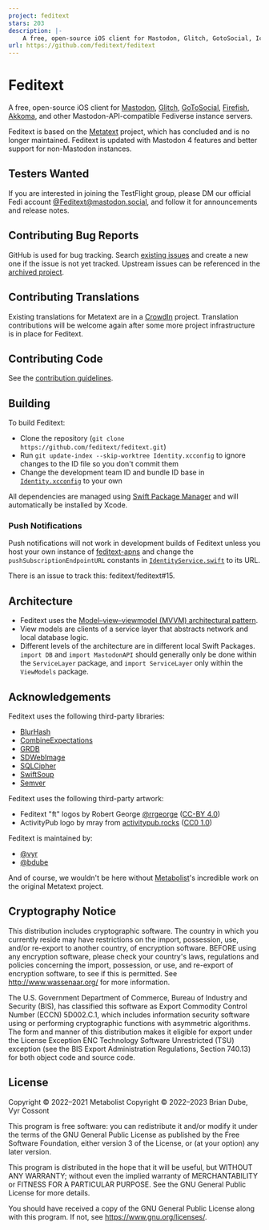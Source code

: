 ```yaml
---
project: feditext
stars: 203
description: |-
    A free, open-source iOS client for Mastodon, Glitch, GotoSocial, Iceshrimp, Akkoma, and other Mastodon-API-compatible Fediverse instance servers.
url: https://github.com/feditext/feditext
---
```


# Feditext

A free, open-source iOS client for [Mastodon](https://joinmastodon.org/), [Glitch](https://glitch-soc.github.io/docs/), [GoToSocial](https://gotosocial.org/), [Firefish](https://joinfirefish.org/), [Akkoma](https://akkoma.social/), and other Mastodon-API-compatible Fediverse instance servers.

Feditext is based on the [Metatext](https://github.com/metabolist/metatext) project, which has concluded and is no longer maintained. Feditext is updated with Mastodon 4 features and better support for non-Mastodon instances.

## Testers Wanted

If you are interested in joining the TestFlight group, please DM our official Fedi account [@Feditext@mastodon.social](https://mastodon.social/@Feditext), and follow it for announcements and release notes.

## Contributing Bug Reports

GitHub is used for bug tracking.
Search [existing issues](https://github.com/feditext/feditext/issues) and create a new one if the issue is not yet tracked.
Upstream issues can be referenced in the [archived project](https://github.com/metabolist/metatext/issues).

## Contributing Translations

Existing translations for Metatext are in a [CrowdIn](https://crowdin.com/project/metatext) project.
Translation contributions will be welcome again after some more
project infrastructure is in place for Feditext.

## Contributing Code

See the [contribution guidelines](CONTRIBUTING.md).

## Building

To build Feditext:

- Clone the repository (`git clone https://github.com/feditext/feditext.git`)
- Run `git update-index --skip-worktree Identity.xcconfig` to ignore changes to the ID file so you don't commit them
- Change the development team ID and bundle ID base in [`Identity.xcconfig`](Identity.xcconfig) to your own

All dependencies are managed using [Swift Package Manager](https://swift.org/package-manager) and will automatically be installed by Xcode.

### Push Notifications

Push notifications will not work in development builds of Feditext unless you host your own instance of [feditext-apns](https://github.com/feditext/feditext-apns) and change the `pushSubscriptionEndpointURL` constants in [`IdentityService.swift`](ServiceLayer/Sources/ServiceLayer/Services/IdentityService.swift) to its URL.

There is an issue to track this: feditext/feditext#15.

## Architecture

- Feditext uses the [Model–view–viewmodel (MVVM) architectural pattern](https://en.wikipedia.org/wiki/Model–view–viewmodel).
- View models are clients of a service layer that abstracts network and local database logic.
- Different levels of the architecture are in different local Swift Packages. `import DB` and `import MastodonAPI` should generally only be done within the `ServiceLayer` package, and `import ServiceLayer` only within the `ViewModels` package.

## Acknowledgements

Feditext uses the following third-party libraries:

- [BlurHash](https://github.com/woltapp/blurhash)
- [CombineExpectations](https://github.com/groue/CombineExpectations)
- [GRDB](https://github.com/groue/GRDB.swift)
- [SDWebImage](https://github.com/SDWebImage/SDWebImage)
- [SQLCipher](https://github.com/sqlcipher/sqlcipher)
- [SwiftSoup](https://github.com/scinfu/SwiftSoup)
- [Semver](https://github.com/ddddxxx/Semver)

Feditext uses the following third-party artwork:

- Feditext "ft" logos by Robert George [@rrgeorge](https://raphus.social/@rrgeorge) ([CC-BY 4.0](https://creativecommons.org/licenses/by/4.0/))
- ActivityPub logo by mray from [activitypub.rocks](https://activitypub.rocks/) ([CC0 1.0](https://creativecommons.org/publicdomain/zero/1.0/))

Feditext is maintained by:

- [@vyr](https://demon.social/@vyr)
- [@bdube](https://gotgoat.com/@bdube)

And of course, we wouldn't be here without [Metabolist](https://metabolist.org/)'s incredible work on the original Metatext project.

## Cryptography Notice

This distribution includes cryptographic software. The country in which you currently reside may have restrictions on the import, possession, use, and/or re-export to another country, of encryption software.
BEFORE using any encryption software, please check your country's laws, regulations and policies concerning the import, possession, or use, and re-export of encryption software, to see if this is permitted.
See <http://www.wassenaar.org/> for more information.

The U.S. Government Department of Commerce, Bureau of Industry and Security (BIS), has classified this software as Export Commodity Control Number (ECCN) 5D002.C.1, which includes information security software using or performing cryptographic functions with asymmetric algorithms.
The form and manner of this distribution makes it eligible for export under the License Exception ENC Technology Software Unrestricted (TSU) exception (see the BIS Export Administration Regulations, Section 740.13) for both object code and source code.

## License

Copyright © 2022–2021 Metabolist
Copyright © 2022–2023 Brian Dube, Vyr Cossont

This program is free software: you can redistribute it and/or modify it under the terms of the GNU General Public License as published by the Free Software Foundation, either version 3 of the License, or (at your option) any later version.

This program is distributed in the hope that it will be useful, but WITHOUT ANY WARRANTY; without even the implied warranty of MERCHANTABILITY or FITNESS FOR A PARTICULAR PURPOSE.  See the GNU General Public License for more details.

You should have received a copy of the GNU General Public License along with this program.  If not, see <https://www.gnu.org/licenses/>.

